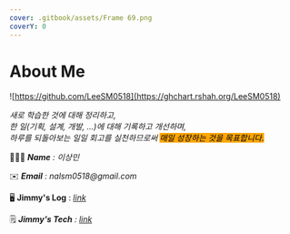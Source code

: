 ```yaml
---
cover: .gitbook/assets/Frame 69.png
coverY: 0
---
```


# About Me



![https://github.com/LeeSM0518](https://ghchart.rshah.org/LeeSM0518)



_새로 학습한 것에 대해 정리하고,_\
_한 일(기획, 설계, 개발, ...)에 대해 기록하고 개선하며,_\
_하루를 되돌아보는 일일 회고를 실천하므로써 <mark style="background-color:orange;">매일 성장하는 것을 목표합니다.</mark>_

👨🏻‍💻 _**Name** : 이상민_

✉️ _**Email** : nalsm0518@gmail.com_

🖥 **Jimmy's Log** :  [_link_](https://app.gitbook.com/s/VUGmlfST1Av763oCpLBq/)

🗒 _**Jimmy's Tech** :_ [_link_](https://app.gitbook.com/s/xFAbVboeQj3rgqWe5uLh/)

